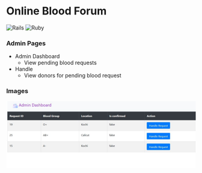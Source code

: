 # Online Blood Forum

![Rails](https://img.shields.io/badge/rails-%23CC0000.svg?style=for-the-badge&logo=ruby-on-rails&logoColor=white)
![Ruby](https://img.shields.io/badge/ruby-%23CC342D.svg?style=for-the-badge&logo=ruby&logoColor=white)

### Admin Pages
- Admin Dashboard
    - View pending blood requests
- Handle
    - View donors for pending blood request
    
### Images
![SHA Compared](./readme_images/readme_admin_dashboard.jpg)